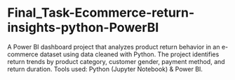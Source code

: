 # Final_Task-Ecommerce-return-insights-python-PowerBI
A Power BI dashboard project that analyzes product return behavior in an e-commerce dataset using data cleaned with Python. The project identifies return trends by product category, customer gender, payment method, and return duration. Tools used: Python (Jupyter Notebook) &amp; Power BI.
